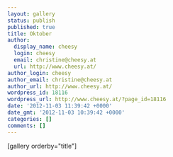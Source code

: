 ```yaml
---
layout: gallery
status: publish
published: true
title: Oktober
author:
  display_name: cheesy
  login: cheesy
  email: christine@cheesy.at
  url: http://www.cheesy.at/
author_login: cheesy
author_email: christine@cheesy.at
author_url: http://www.cheesy.at/
wordpress_id: 18116
wordpress_url: http://www.cheesy.at/?page_id=18116
date: '2012-11-03 11:39:42 +0000'
date_gmt: '2012-11-03 10:39:42 +0000'
categories: []
comments: []
---
```

[gallery orderby="title"]
